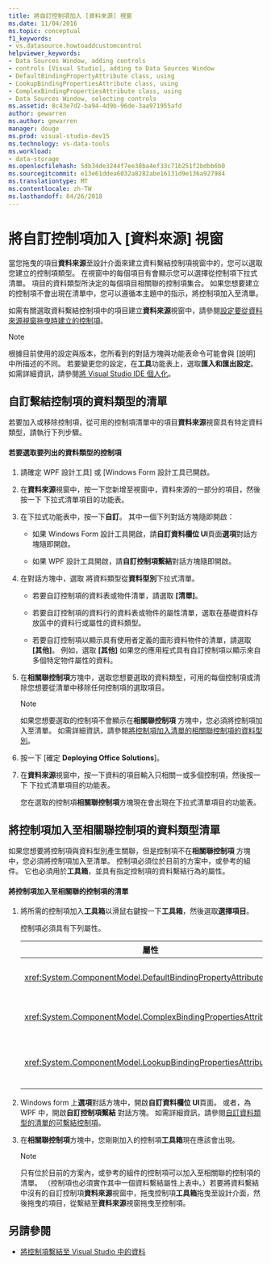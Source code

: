 ```yaml
---
title: 將自訂控制項加入 [資料來源] 視窗
ms.date: 11/04/2016
ms.topic: conceptual
f1_keywords:
- vs.datasource.howtoaddcustomcontrol
helpviewer_keywords:
- Data Sources Window, adding controls
- controls [Visual Studio], adding to Data Sources Window
- DefaultBindingPropertyAttribute class, using
- LookupBindingPropertiesAttribute class, using
- ComplexBindingPropertiesAttribute class, using
- Data Sources Window, selecting controls
ms.assetid: 8c43e7d2-ba94-4d9b-96de-3aa971955afd
author: gewarren
ms.author: gewarren
manager: douge
ms.prod: visual-studio-dev15
ms.technology: vs-data-tools
ms.workload:
- data-storage
ms.openlocfilehash: 5db34de3244f7ee38ba4ef33c71b251f2bdbb6b0
ms.sourcegitcommit: e13e61ddea6032a8282abe16131d9e136a927984
ms.translationtype: MT
ms.contentlocale: zh-TW
ms.lasthandoff: 04/26/2018
---
```

# <a name="add-custom-controls-to-the-data-sources-window"></a>將自訂控制項加入 [資料來源] 視窗
當您拖曳的項目**資料來源**至設計介面來建立資料繫結控制項視窗中的，您可以選取您建立的控制項類型。 在視窗中的每個項目有會顯示您可以選擇從控制項下拉式清單。 項目的資料類型所決定的每個項目相關聯的控制項集合。 如果您想要建立的控制項不會出現在清單中，您可以遵循本主題中的指示，將控制項加入至清單。

 如需有關選取資料繫結控制項中的項目建立**資料來源**視窗中，請參閱[設定要從資料來源視窗拖曳時建立的控制項](../data-tools/set-the-control-to-be-created-when-dragging-from-the-data-sources-window.md)。

> [!NOTE]
>  根據目前使用的設定與版本，您所看到的對話方塊與功能表命令可能會與 [說明] 中所描述的不同。 若要變更您的設定，在**工具**功能表上，選取**匯入和匯出設定**。 如需詳細資訊，請參閱[將 Visual Studio IDE 個人化](../ide/personalizing-the-visual-studio-ide.md)。

##  <a name="customizinglist"></a> 自訂繫結控制項的資料類型的清單
 若要加入或移除控制項，從可用的控制項清單中的項目**資料來源**視窗具有特定資料類型，請執行下列步驟。

#### <a name="to-select-the-controls-to-be-listed-for-a-data-type"></a>若要選取要列出的資料類型的控制項

1.  請確定 WPF 設計工具] 或 [Windows Form 設計工具已開啟。

2.  在**資料來源**視窗中，按一下您新增至視窗中，資料來源的一部分的項目，然後按一下 下拉式清單項目的功能表。

3.  在下拉式功能表中，按一下**自訂**。 其中一個下列對話方塊隨即開啟：

    -   如果 Windows Form 設計工具開啟，請**自訂資料欄位 UI**頁面**選項**對話方塊隨即開啟。

    -   如果 WPF 設計工具開啟，請**自訂控制項繫結**對話方塊隨即開啟。

4.  在對話方塊中，選取 將資料類型從**資料型別**下拉式清單。

    -   若要自訂控制項的資料表或物件清單，請選取 **[清單]**。

    -   若要自訂控制項的資料行的資料表或物件的屬性清單，選取在基礎資料存放區中的資料行或屬性的資料類型。

    -   若要自訂控制項以顯示具有使用者定義的圖形資料物件的清單，請選取 **[其他]**。 例如，選取 **[其他]** 如果您的應用程式具有自訂控制項以顯示來自多個特定物件屬性的資料。

5.  在**相關聯控制項**方塊中，選取您想要選取的資料類型，可用的每個控制項或清除您想要從清單中移除任何控制項的選取項目。

    > [!NOTE]
    >  如果您想要選取的控制項不會顯示在**相關聯控制項** 方塊中，您必須將控制項加入至清單。 如需詳細資訊，請參閱[將控制項加入清單的相關聯控制項的資料型別](#addingcontrols)。

6.  按一下 [確定 **Deploying Office Solutions**]。

7.  在**資料來源**視窗中，按一下資料的項目輸入只相關一或多個控制項，然後按一下 下拉式清單項目的功能表。

     您在選取的控制項**相關聯控制項**方塊現在會出現在下拉式清單項目的功能表。

##  <a name="addingcontrols"></a> 將控制項加入至相關聯控制項的資料類型清單
 如果您想要將控制項與資料型別產生關聯，但是控制項不在**相關聯控制項** 方塊中，您必須將控制項加入至清單。 控制項必須位於目前的方案中，或參考的組件。 它也必須用於**工具箱**，並具有指定控制項的資料繫結行為的屬性。

#### <a name="to-add-controls-to-the-list-of-associated-controls"></a>將控制項加入至相關聯的控制項的清單

1.  將所需的控制項加入**工具箱**以滑鼠右鍵按一下**工具箱**，然後選取**選擇項目**。

     控制項必須具有下列屬性。

    |屬性|描述|
    |---------------|-----------------|
    |<xref:System.ComponentModel.DefaultBindingPropertyAttribute>|實作此屬性顯示的資料，單一資料行 （或屬性） 的簡單控制項，例如<xref:System.Windows.Forms.TextBox>。|
    |<xref:System.ComponentModel.ComplexBindingPropertiesAttribute>|實作這個屬性的控制項，顯示清單 （或資料表） 的資料，例如<xref:System.Windows.Forms.DataGridView>。|
    |<xref:System.ComponentModel.LookupBindingPropertiesAttribute>|實作這個屬性的控制項，顯示清單 （或資料表） 的資料，但是也需要呈現單一資料行或屬性，例如<xref:System.Windows.Forms.ComboBox>。|

2.  Windows form 上**選項**對話方塊中，開啟**自訂資料欄位 UI**頁面。 或者，為 WPF 中，開啟**自訂控制項繫結** 對話方塊。 如需詳細資訊，請參閱[自訂資料類型的清單的可繫結控制項](#customizinglist)。

3.  在**相關聯控制項**方塊中，您剛剛加入的控制項**工具箱**現在應該會出現。

    > [!NOTE]
    >  只有位於目前的方案內，或參考的組件的控制項可以加入至相關聯的控制項的清單。 （控制項也必須實作其中一個資料繫結屬性上表中。）若要將資料繫結中沒有的自訂控制項**資料來源**視窗中，拖曳控制項**工具箱**拖曳至設計介面，然後拖曳的項目，從繫結至**資料來源**視窗拖曳至控制項。

## <a name="see-also"></a>另請參閱

- [將控制項繫結至 Visual Studio 中的資料](../data-tools/bind-controls-to-data-in-visual-studio.md)